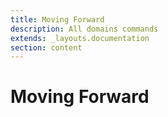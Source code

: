 ```yaml
---
title: Moving Forward
description: All domains commands
extends: _layouts.documentation
section: content
---
```



# Moving Forward


